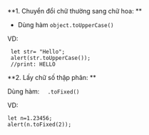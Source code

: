 
**1. Chuyển đổi chữ thường sang chữ hoa: **
  
 - Dùng hàm `object.toUpperCase()`
 
 VD: 
 
 ```
  let str= "Hello";
  alert(str.toUpperCase());
  //print: HELLO
  ```
  
**2. Lấy chữ số thập phân: **

   Dùng hàm: `   .toFixed() `
   
VD: 
  ```
  let n=1.23456;
  alert(n.toFixed(2));
  ```
  
  
